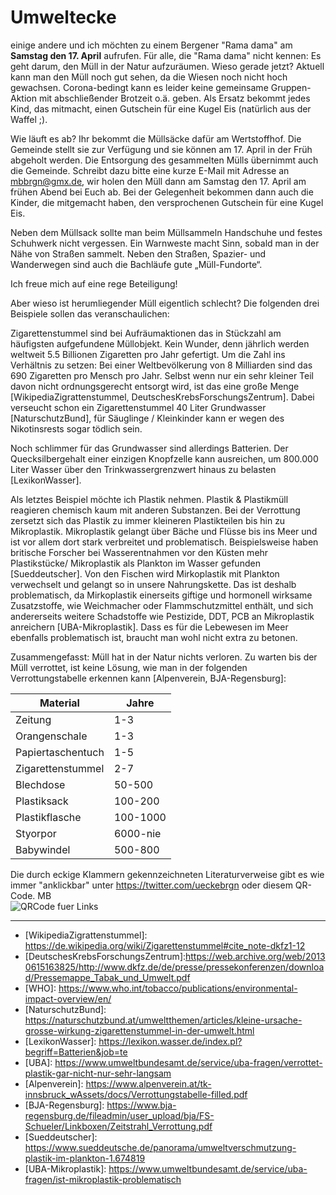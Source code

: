 # Umweltecke

einige andere und ich möchten zu einem Bergener "Rama dama" am __Samstag den 17. April__ aufrufen. Für alle, die "Rama dama" nicht kennen: Es geht darum, den Müll in der Natur aufzuräumen. Wieso gerade jetzt? Aktuell kann man den Müll noch gut sehen, da die Wiesen noch nicht hoch gewachsen. Corona-bedingt kann es
leider keine gemeinsame Gruppen-Aktion mit abschließender Brotzeit o.ä.
geben. Als Ersatz bekommt jedes Kind, das mitmacht, einen Gutschein für
eine Kugel Eis (natürlich aus der Waffel ;).

Wie läuft es ab? Ihr bekommt die Müllsäcke dafür am Wertstoffhof. Die
Gemeinde stellt sie zur Verfügung und sie können am 17. April in der Früh
abgeholt werden. Die Entsorgung des gesammelten Mülls übernimmt auch die
Gemeinde. Schreibt dazu bitte eine kurze E-Mail mit Adresse an mbbrgn@gmx.de,
wir holen den Müll dann am Samstag den 17. April am frühen Abend bei Euch
ab. Bei der Gelegenheit bekommen dann auch die Kinder, die mitgemacht haben, den versprochenen Gutschein für eine Kugel Eis.

Neben dem Müllsack sollte man beim Müllsammeln Handschuhe und festes Schuhwerk nicht vergessen. Ein Warnweste macht Sinn, sobald man in der Nähe von Straßen sammelt. Neben den Straßen, Spazier- und Wanderwegen sind auch die Bachläufe gute „Müll-Fundorte“.

Ich freue mich auf eine rege Beteiligung!

Aber wieso ist herumliegender Müll eigentlich schlecht? Die folgenden drei
Beispiele sollen das veranschaulichen:

Zigarettenstummel sind bei Aufräumaktionen das in Stückzahl am
häufigsten aufgefundene Müllobjekt. Kein Wunder, denn jährlich werden
weltweit 5.5 Billionen Zigaretten pro Jahr gefertigt. Um die Zahl ins
Verhältnis zu setzen: Bei einer Weltbevölkerung von 8 Milliarden sind das 690
Zigaretten pro Mensch pro Jahr. Selbst wenn nur ein sehr kleiner Teil davon
nicht ordnungsgerecht entsorgt wird, ist das eine große Menge
\[WikipediaZigrattenstummel, DeutschesKrebsForschungsZentrum\]. Dabei
verseucht schon ein Zigarettenstummel 40 Liter Grundwasser
\[NaturschutzBund\], für Säuglinge / Kleinkinder kann er wegen des
Nikotinsrests sogar tödlich sein.

Noch schlimmer für das Grundwasser sind allerdings Batterien.
Der Quecksilbergehalt einer einzigen Knopfzelle kann ausreichen, um 800.000
Liter Wasser über den Trinkwassergrenzwert hinaus zu belasten \[LexikonWasser\].

Als letztes Beispiel möchte ich Plastik nehmen. Plastik & Plastikmüll
reagieren chemisch kaum mit anderen Substanzen. Bei der Verrottung zersetzt
sich das Plastik zu immer kleineren Plastikteilen bis hin zu Mikroplastik.
Mikroplastik gelangt über Bäche und Flüsse bis ins Meer und ist vor allem dort stark verbreitet und problematisch. Beispielsweise haben britische Forscher bei Wasserentnahmen vor den Küsten mehr
Plastikstücke/ Mikroplastik als Plankton im Wasser gefunden \[Sueddeutscher\].
Von den Fischen wird Mirkoplastik mit Plankton verwechselt und gelangt so
in unsere Nahrungskette. Das ist deshalb problematisch, da Mirkoplastik
einerseits giftige und
hormonell wirksame Zusatzstoffe, wie Weichmacher oder Flammschutzmittel
enthält, und sich andererseits weitere Schadstoffe wie Pestizide, DDT, PCB
an Mikroplastik anreichern \[UBA-Mikroplastik\]. Dass es für die Lebewesen im Meer ebenfalls problematisch ist, braucht man wohl nicht extra zu betonen. 

Zusammengefasst: Müll hat in der Natur nichts verloren. Zu warten bis der
Müll verrottet, ist keine Lösung, wie man in der folgenden
Verrottungstabelle erkennen kann \[Alpenverein, BJA-Regensburg\]:

| Material | Jahre |
| -------- | ----- |
| Zeitung  | 1-3   |
| Orangenschale | 1-3 |
| Papiertaschentuch | 1-5 |
| Zigarettenstummel | 2-7 |
| Blechdose | 50-500 |
| Plastiksack | 100-200 |
| Plastikflasche | 100-1000 |
| Styorpor | 6000-nie |
| Babywindel | 500-800 |

Die durch eckige Klammern gekennzeichneten Literaturverweise gibt es wie
immer "anklickbar" unter https://twitter.com/ueckebrgn oder diesem QR-Code.
MB <br/>
![QRCode fuer Links](ueckebrgn_qr_code.png)

----

- \[WikipediaZigrattenstummel\]: https://de.wikipedia.org/wiki/Zigarettenstummel#cite_note-dkfz1-12 <br/>
- \[DeutschesKrebsForschungsZentrum\]:https://web.archive.org/web/20130615163825/http://www.dkfz.de/de/presse/pressekonferenzen/download/Pressemappe_Tabak_und_Umwelt.pdf <br/>
- \[WHO\]: https://www.who.int/tobacco/publications/environmental-impact-overview/en/ <br/>
- \[NaturschutzBund\]: https://naturschutzbund.at/umweltthemen/articles/kleine-ursache-grosse-wirkung-zigarettenstummel-in-der-umwelt.html <br/>
- \[LexikonWasser\]: https://lexikon.wasser.de/index.pl?begriff=Batterien&job=te <br/>
- \[UBA\]: https://www.umweltbundesamt.de/service/uba-fragen/verrottet-plastik-gar-nicht-nur-sehr-langsam
- \[Alpenverein\]: https://www.alpenverein.at/tk-innsbruck_wAssets/docs/Verrottungstabelle-filled.pdf
- \[BJA-Regensburg\]: https://www.bja-regensburg.de/fileadmin/user_upload/bja/FS-Schueler/Linkboxen/Zeitstrahl_Verrottung.pdf <br/>
- \[Sueddeutscher\]: https://www.sueddeutsche.de/panorama/umweltverschmutzung-plastik-im-plankton-1.674819 <br/>
- \[UBA-Mikroplastik\]: https://www.umweltbundesamt.de/service/uba-fragen/ist-mikroplastik-problematisch <br/> 

